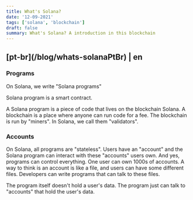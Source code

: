 ```yaml
---
title: What's Solana?
date: '12-09-2021'
tags: ['solana', 'blockchain']
draft: false
summary: What's Solana? A introduction in this blockchain
---
```


<h2>[pt-br](/blog/whats-solanaPtBr) | en</h2>

### Programs

On Solana, we write "Solana programs"

Solana program is a smart contract.

A Solana program is a piece of code that lives on the blockchain Solana. A blockchain is a place where anyone can run code for a fee. The blockchain is run by "miners". In Solana, we call them "validators".

### Accounts

On Solana, all programs are "stateless". Users have an "account" and the Solana program can interact with these "accounts" users own. And yes, programs can control everything. One user can own 1000s of accounts. A way to think is an account is like a file, and users can have some different files. Developers can write programs that can talk to these files.

The program itself doesn't hold a user's data. The program just can talk to "accounts" that hold the user's data.
